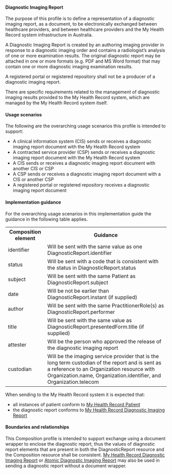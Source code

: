 #### Diagnostic Imaging Report
The purpose of this profile is to define a representation of a diagnostic imaging report, as a document, to be electronically exchanged between healthcare providers, and between healthcare providers and the My Health Record system infrastructure in Australia.

A Diagnostic Imaging Report is created by an authoring imaging provider in response to a diagnostic imaging order and contains a radiologist’s analysis of one or more examination results. The original diagnostic report may be attached in one or more formats (e.g. PDF and MS Word format) that may contain one or more diagnostic imaging examination results.

A registered portal or registered repository shall not be a producer of a diagnostic imaging report.

There are specific requirements related to the management of diagnostic imaging results provided to the My Health Record system, which are managed by the My Health Record system itself.

#### Usage scenarios
The following are the overarching usage scenarios this profile is intended to support:
* A clinical information system (CIS) sends or receives a diagnostic imaging report document with the My Health Record system
* A contracted service provider (CSP) sends or receives a diagnostic imaging report document with the My Health Record system
* A CIS sends or receives a diagnostic imaging report document with another CIS or CSP
* A CSP sends or receives a diagnostic imaging report document with a CIS or another CSP
* A registered portal or registered repository receives a diagnostic imaging report document

#### Implementation guidance
For the overarching usage scenarios in this implementation guide the guidance in the following table applies.

<table class="list" width="100%">
 <colgroup>
       <col span="1" style="width: 20%;"/>
       <col span="1" style="width: 70%;"/>
    </colgroup>
    <tbody>
  <tr>
    <th>Composition element</th>
    <th>Guidance</th>
   </tr>
     <tr>
        <td>identifier</td>
        <td>Will be sent with the same value as one DiagnosticReport.identifier</td>
    </tr>
   <tr>
        <td>status</td>
        <td>Will be sent with a code that is consistent with the status in DiagnosticReport.status</td>
   </tr>   
   <tr>
        <td>subject</td>
        <td>Will be sent with the same Patient as DiagnosticReport.subject</td>
    </tr>   
   <tr>
        <td>date</td>
        <td>Will be not be earlier than DiagnosticReport.instant (if supplied)</td>
    </tr>   
   <tr>
        <td>author</td>
        <td>Will be sent with the same PractitionerRole(s) as DiagnosticReport.performer</td>
    </tr>    
       <tr>
        <td>title</td>
        <td>Will be sent with the same value as DiagnosticReport.presentedForm.title (if supplied)</td>
    </tr>    
       <tr>
        <td>attester</td>
        <td>Will be the person who approved the release of the diagnostic imaging report</td>
    </tr>    
       <tr>
        <td>custodian</td>
        <td>Will be the imaging service provider that is the long term custodian of the report  and is sent as a reference to an Organization resource with Organization.name, Organization.identifier, and Organization.telecom</td>
    </tr>  
    </tbody>
  </table> 


When sending to the My Health Record system it is expected that:
* all instances of patient conform to [My Health Record Patient](StructureDefinition-patient-mhr-1.html)
* the diagnostic report conforms to [My Health Record Diagnostic Imaging Report](StructureDefinition-diagnosticreport-imag-mhr-1.html)

#### Boundaries and relationships
This Composition profile is intended to support exchange using a document wrapper to enclose the diagnostic report, thus the values of diagnostic report elements that are present in both the DiagnosticReport resource and the Composition resource shall be consistent. [My Health Record Diagnostic Imaging Report](StructureDefinition-diagnosticreport-imag-mhr-1.html) or [Atomic Diagnostic Imaging Report](StructureDefinition-diagnosticreport-imag-atomic-1.html) may also be used in sending a diagnostic report without a document wrapper.
